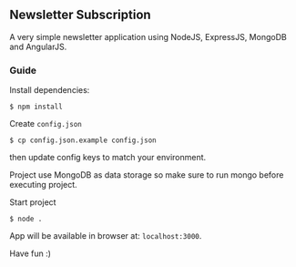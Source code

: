 ## Newsletter Subscription

A very simple newsletter application using NodeJS, ExpressJS, MongoDB and AngularJS.

### Guide

Install dependencies:

```
$ npm install
```

Create `config.json`

```
$ cp config.json.example config.json
```

then update config keys to match your environment.

Project use MongoDB as data storage so make sure to run mongo before executing project.

Start project

```
$ node .
```

App will be available in browser at: `localhost:3000`.

Have fun :)